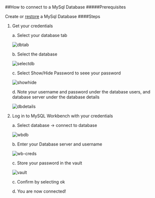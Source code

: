 ##How to connect to a MySql Database
#####Prerequisites

Create or [restore] a MySql Database
####Steps

1. Get your credentials
	
	a. Select your database tab
	
    ![dbtab][db-tab]

	b. Select the database

    ![selectdb][select-db]

	c. Select Show/Hide Password to seee your password
	
	![showhide][show-hide]
	
	d. Note your username and password under the database users, and database server under the database details
	
	![dbdetails][db-details]

2. Log in to MySQL Workbench with your credentials

	a. Select database -> connect to database
	
	![wbdb][workbench-db]

	b. Enter your Database server and username 

	![wb-creds][enter-creds]

	c. Store your password in the vault
	
	![vault]

	c. Confirm by selecting ok
	
	d. You are now connected!


[restore]: https://www.gearhost.com/documentation/how-to-restore-a-database
[db-tab]: https://raw.githubusercontent.com/GearHost/docs/master/Images/menu-databases.png
[select-db]: https://raw.githubusercontent.com/GearHost/docs/master/Images/select-db.png
[show-hide]: https://raw.githubusercontent.com/GearHost/docs/master/Images/database-showhidepassword.png
[db-details]: https://raw.githubusercontent.com/GearHost/docs/master/Images/db-server.png
[workbench-db]: https://raw.githubusercontent.com/GearHost/docs/master/Images/database-workbenchdatabase.png
[enter-creds]: https://raw.githubusercontent.com/GearHost/docs/master/Images/workbench-enter-creds.png
[vault]: https://raw.githubusercontent.com/GearHost/docs/master/Images/workbench-vault.png